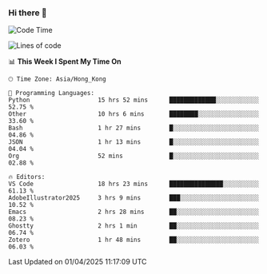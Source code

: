 ### Hi there 👋

<!--
**nicehiro/nicehiro** is a ✨ _special_ ✨ repository because its `README.md` (this file) appears on your GitHub profile.

Here are some ideas to get you started:

- 🔭 I’m currently working on ...
- 🌱 I’m currently learning ...
- 👯 I’m looking to collaborate on ...
- 🤔 I’m looking for help with ...
- 💬 Ask me about ...
- 📫 How to reach me: ...
- 😄 Pronouns: ...
- ⚡ Fun fact: ...
-->

<!--START_SECTION:waka-->
![Code Time](http://img.shields.io/badge/Code%20Time-435%20hrs%2012%20mins-blue)

![Lines of code](https://img.shields.io/badge/From%20Hello%20World%20I%27ve%20Written-1.6%20million%20lines%20of%20code-blue)

📊 **This Week I Spent My Time On** 

```text
🕑︎ Time Zone: Asia/Hong_Kong

💬 Programming Languages: 
Python                   15 hrs 52 mins      █████████████░░░░░░░░░░░░   52.75 % 
Other                    10 hrs 6 mins       ████████░░░░░░░░░░░░░░░░░   33.60 % 
Bash                     1 hr 27 mins        █░░░░░░░░░░░░░░░░░░░░░░░░   04.86 % 
JSON                     1 hr 13 mins        █░░░░░░░░░░░░░░░░░░░░░░░░   04.04 % 
Org                      52 mins             █░░░░░░░░░░░░░░░░░░░░░░░░   02.88 % 

🔥 Editors: 
VS Code                  18 hrs 23 mins      ███████████████░░░░░░░░░░   61.13 % 
AdobeIllustrator2025     3 hrs 9 mins        ███░░░░░░░░░░░░░░░░░░░░░░   10.52 % 
Emacs                    2 hrs 28 mins       ██░░░░░░░░░░░░░░░░░░░░░░░   08.23 % 
Ghostty                  2 hrs 1 min         ██░░░░░░░░░░░░░░░░░░░░░░░   06.74 % 
Zotero                   1 hr 48 mins        ██░░░░░░░░░░░░░░░░░░░░░░░   06.03 % 
```


 Last Updated on 01/04/2025 11:17:09 UTC
<!--END_SECTION:waka-->
